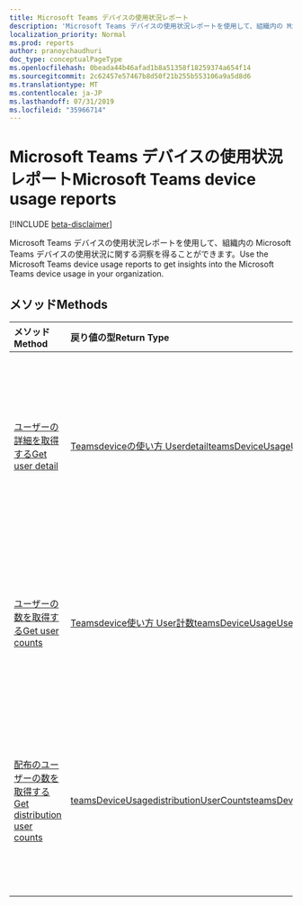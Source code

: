 ```yaml
---
title: Microsoft Teams デバイスの使用状況レポート
description: 'Microsoft Teams デバイスの使用状況レポートを使用して、組織内の Microsoft Teams デバイスの使用状況に関する洞察を得ることができます。 '
localization_priority: Normal
ms.prod: reports
author: pranoychaudhuri
doc_type: conceptualPageType
ms.openlocfilehash: 0beada44b46afad1b8a51358f18259374a654f14
ms.sourcegitcommit: 2c62457e57467b8d50f21b255b553106a9a5d8d6
ms.translationtype: MT
ms.contentlocale: ja-JP
ms.lasthandoff: 07/31/2019
ms.locfileid: "35966714"
---
```

# <a name="microsoft-teams-device-usage-reports"></a><span data-ttu-id="f9c79-103">Microsoft Teams デバイスの使用状況レポート</span><span class="sxs-lookup"><span data-stu-id="f9c79-103">Microsoft Teams device usage reports</span></span>

[!INCLUDE [beta-disclaimer](../../includes/beta-disclaimer.md)]

<span data-ttu-id="f9c79-104">Microsoft Teams デバイスの使用状況レポートを使用して、組織内の Microsoft Teams デバイスの使用状況に関する洞察を得ることができます。</span><span class="sxs-lookup"><span data-stu-id="f9c79-104">Use the Microsoft Teams device usage reports to get insights into the Microsoft Teams device usage in your organization.</span></span> 

## <a name="methods"></a><span data-ttu-id="f9c79-105">メソッド</span><span class="sxs-lookup"><span data-stu-id="f9c79-105">Methods</span></span>

| <span data-ttu-id="f9c79-106">メソッド</span><span class="sxs-lookup"><span data-stu-id="f9c79-106">Method</span></span>                                   | <span data-ttu-id="f9c79-107">戻り値の型</span><span class="sxs-lookup"><span data-stu-id="f9c79-107">Return Type</span></span>                              | <span data-ttu-id="f9c79-108">説明</span><span class="sxs-lookup"><span data-stu-id="f9c79-108">Description</span></span>                              |
| :--------------------------------------- | :--------------------------------------- | :--------------------------------------- |
| [<span data-ttu-id="f9c79-109">ユーザーの詳細を取得する</span><span class="sxs-lookup"><span data-stu-id="f9c79-109">Get user detail</span></span>](../api/reportroot-getteamsdeviceusageuserdetail.md) | [<span data-ttu-id="f9c79-110">Teamsdeviceの使い方 Userdetail</span><span class="sxs-lookup"><span data-stu-id="f9c79-110">teamsDeviceUsageUserDetail</span></span>](../resources/teamsdeviceusageuserdetail.md) | <span data-ttu-id="f9c79-111">ユーザーごとに、Microsoft Teams デバイスの使用状況の詳細を取得します。</span><span class="sxs-lookup"><span data-stu-id="f9c79-111">Get details about Microsoft Teams device usage by user.</span></span> |
| [<span data-ttu-id="f9c79-112">ユーザーの数を取得する</span><span class="sxs-lookup"><span data-stu-id="f9c79-112">Get user counts</span></span>](../api/reportroot-getteamsdeviceusageusercounts.md) | [<span data-ttu-id="f9c79-113">Teamsdevice使い方 User計数</span><span class="sxs-lookup"><span data-stu-id="f9c79-113">teamsDeviceUsageUserCounts</span></span>](../resources/teamsdeviceusageusercounts.md) | <span data-ttu-id="f9c79-114">デバイスの種類ごとに、日次ユニーク ユーザーの数を取得します。</span><span class="sxs-lookup"><span data-stu-id="f9c79-114">Get the number of daily unique users by device type.</span></span> |
| [<span data-ttu-id="f9c79-115">配布のユーザーの数を取得する</span><span class="sxs-lookup"><span data-stu-id="f9c79-115">Get distribution user counts</span></span>](../api/reportroot-getteamsdeviceusagedistributionusercounts.md) | [<span data-ttu-id="f9c79-116">teamsDeviceUsagedistributionUserCounts</span><span class="sxs-lookup"><span data-stu-id="f9c79-116">teamsDeviceUsagedistributionUserCounts</span></span>](../resources/teamsdeviceusagedistributionusercounts.md) | <span data-ttu-id="f9c79-117">デバイスの種類ごとに、選択した期間のユニーク ユーザーの数を取得します。</span><span class="sxs-lookup"><span data-stu-id="f9c79-117">Get the number of unique users by device type over the selected time period.</span></span> |
